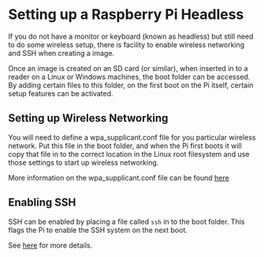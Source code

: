 # Setting up a Raspberry Pi Headless

If you do not have a monitor or keyboard (known as headless) but still need to do some wireless setup, there is facility to enable wireless networking and SSH when creating a image.

Once an image is created on an SD card (or similar), when inserted in to a reader on a Linux or Windows machines, the boot folder can be accessed. By adding certain files to this folder, on the first boot on the Pi itself, certain setup features can be activated. 

## Setting up Wireless Networking

You will need to define a wpa_supplicant.conf file for you particular wireless network. Put this file in the boot folder, and when the Pi first boots it will copy that file in to the correct location in the Linux root filesystem and use those settings to start up wireless networking.

More information on the wpa_supplicant.conf file can be found [here](wireless-cli.md)

## Enabling SSH

SSH can be enabled by placing a file called `ssh` in to the boot folder. This flags the Pi to enable the SSH system on the next boot.

See [here](https://github.com/raspberrypi/documentation/blob/master/remote-access/ssh/README.md#3-enable-ssh-on-a-headless-raspberry-pi-add-file-to-sd-card-on-another-machine) for more details.


